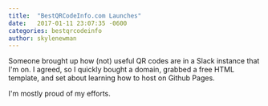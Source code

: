 ```yaml
---
title:  "BestQRCodeInfo.com Launches"
date:   2017-01-11 23:07:35 -0600
categories: bestqrcodeinfo
author: skylenewman
---
```

Someone brought up how (not) useful QR codes are in a Slack instance that I'm on. I agreed, so I quickly bought a domain, grabbed a free HTML template, and set about learning how to host on Github Pages.

I'm mostly proud of my efforts.
